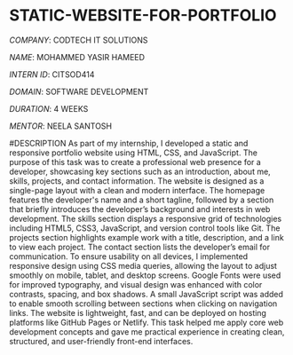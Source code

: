 # STATIC-WEBSITE-FOR-PORTFOLIO

*COMPANY*: CODTECH IT SOLUTIONS

*NAME*: MOHAMMED YASIR HAMEED

*INTERN ID*: CITSOD414

*DOMAIN*: SOFTWARE DEVELOPMENT

*DURATION*: 4 WEEKS

*MENTOR*: NEELA SANTOSH

#DESCRIPTION
As part of my internship, I developed a static and responsive portfolio website using HTML, CSS, and JavaScript. The purpose of this task was to create a professional web presence for a developer, showcasing key sections such as an introduction, about me, skills, projects, and contact information. The website is designed as a single-page layout with a clean and modern interface. The homepage features the developer's name and a short tagline, followed by a section that briefly introduces the developer’s background and interests in web development. The skills section displays a responsive grid of technologies including HTML5, CSS3, JavaScript, and version control tools like Git. The projects section highlights example work with a title, description, and a link to view each project. The contact section lists the developer’s email for communication. To ensure usability on all devices, I implemented responsive design using CSS media queries, allowing the layout to adjust smoothly on mobile, tablet, and desktop screens. Google Fonts were used for improved typography, and visual design was enhanced with color contrasts, spacing, and box shadows. A small JavaScript script was added to enable smooth scrolling between sections when clicking on navigation links. The website is lightweight, fast, and can be deployed on hosting platforms like GitHub Pages or Netlify. This task helped me apply core web development concepts and gave me practical experience in creating clean, structured, and user-friendly front-end interfaces.
